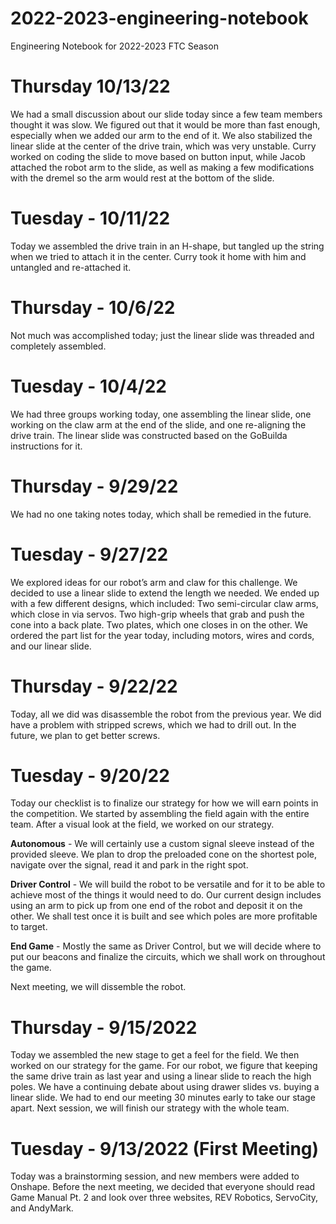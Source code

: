 # 2022-2023-engineering-notebook
Engineering Notebook for 2022-2023 FTC Season
# Thursday 10/13/22 
We had a small discussion about our slide today since a few team members thought it was slow. We figured out that it would be more than fast enough, especially when we added our arm to the end of it. We also stabilized the linear slide at the center of the drive train, which was very unstable. Curry worked on coding the slide to move based on button input, while Jacob attached the robot arm to the slide, as well as making a few modifications with the dremel so the arm would rest at the bottom of the slide. 

# Tuesday - 10/11/22
Today we assembled the drive train in an H-shape, but tangled up the string when we tried to attach it in the center. Curry took it home with him and untangled and re-attached it.  


# Thursday - 10/6/22 
Not much was accomplished today; just the linear slide was threaded and completely assembled. 

# Tuesday -  10/4/22 
We had three groups working today, one assembling the linear slide, one working on the claw arm at the end of the slide, and one re-aligning the drive train. The linear slide was constructed based on the GoBuilda instructions for it. 

# Thursday - 9/29/22
We had no one taking notes today, which shall be remedied in the future. 

# Tuesday - 9/27/22
We explored ideas for our robot’s arm and claw for this challenge. We decided to use a linear slide to extend the length we needed. We ended up with a few different designs, which included: 
Two semi-circular claw arms, which close in via servos.
Two high-grip wheels that grab and push the cone into a back plate.
Two plates, which one closes in on the other.
We ordered the part list for the year today, including motors, wires and cords, and our linear slide.

# Thursday - 9/22/22 
Today, all we did was disassemble the robot from the previous year. We did have a problem with stripped screws, which we had to drill out. In the future, we plan to get better screws.

# Tuesday - 9/20/22
Today our checklist is to finalize our strategy for how we will earn points in the competition. We started by assembling the field again with the entire team. After a visual look at the field, we worked on our strategy. 

**Autonomous**  - We will certainly use a custom signal sleeve instead of the provided sleeve. We plan to drop the preloaded cone on the shortest pole, navigate over the signal, read it and park in the right spot. 

**Driver Control**  - We will build the robot to be versatile and for it to be able to achieve most of the things it would need to do. Our current design includes using an arm to pick up from one end of the robot and deposit it on the other. We shall test once it is built and see which poles are more profitable to target. 

**End Game**  - Mostly the same as Driver Control, but we will decide where to put our beacons and finalize the circuits, which we shall work on throughout the game. 

Next meeting, we will dissemble the robot.

# Thursday - 9/15/2022
Today we assembled the new stage to get a feel for the field. We then worked on our strategy for the game. For our robot, we figure that keeping the same drive train as last year and using a linear slide to reach the high poles. We have a continuing debate about using drawer slides vs. buying a linear slide. We had to end our meeting 30 minutes early to take our stage apart. Next session, we will finish our strategy with the whole team.

# Tuesday - 9/13/2022 (First Meeting)
Today was a brainstorming session, and new members were added to Onshape. Before the next meeting, we decided that everyone should read Game Manual Pt. 2 and look over three websites, REV Robotics,  ServoCity, and AndyMark. 
